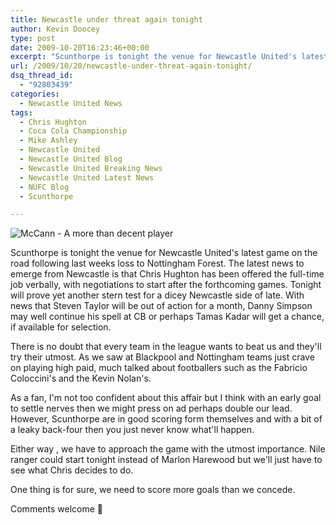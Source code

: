 ```yaml
---
title: Newcastle under threat again tonight
author: Kevin Doocey
type: post
date: 2009-10-20T16:23:46+00:00
excerpt: "Scunthorpe is tonight the venue for Newcastle United's latest game on the road following.."
url: /2009/10/20/newcastle-under-threat-again-tonight/
dsq_thread_id:
  - "92803439"
categories:
  - Newcastle United News
tags:
  - Chris Hughton
  - Coca Cola Championship
  - Mike Ashley
  - Newcastle United
  - Newcastle United Blog
  - Newcastle United Breaking News
  - Newcastle United Latest News
  - NUFC Blog
  - Scunthorpe

---
```

![McCann - A more than decent player](http://static.guim.co.uk/sys-images/Football/Pix/pictures/2009/4/2/1238702306352/Grant-McCann-001.jpg)

Scunthorpe is tonight the venue for Newcastle United's latest game on the road following last weeks loss to Nottingham Forest. The latest news to emerge from Newcastle is that Chris Hughton has been offered the full-time job verbally, with negotiations to start after the forthcoming games. Tonight will prove yet another stern test for a dicey Newcastle side of late. With news that  Steven Taylor will be out of action for a month, Danny Simpson may well continue his spell at CB or perhaps Tamas Kadar will get a chance, if available for selection.

There is no doubt that every team in the league wants to beat us and they'll try their utmost. As we saw at Blackpool and Nottingham teams just crave on playing high paid, much talked about footballers such as the Fabricio Coloccini's and the Kevin Nolan's.

As a fan, I'm not too confident about this affair but I think with an early goal to settle nerves then we might press on ad perhaps double our lead. However, Scunthorpe are in good scoring form themselves and with a bit of a leaky back-four then you just never know what'll happen.

Either way , we have to approach the game with the utmost importance. Nile ranger could start tonight instead of Marlon Harewood but we'll just have to see what Chris decides to do.

One thing is for sure, we need to score more goals than we concede.

Comments welcome 🙂
